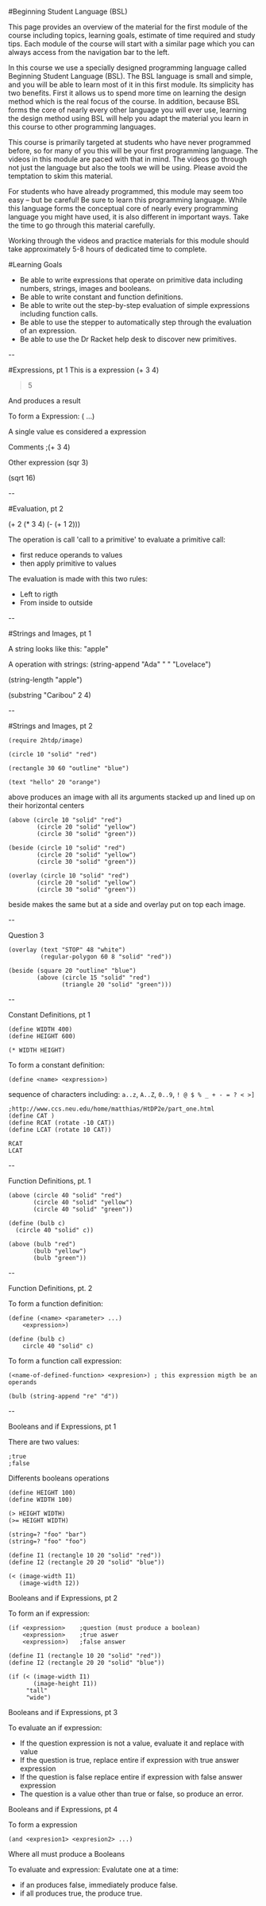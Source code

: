#Beginning Student Language (BSL)

This page provides an overview of the material for the first module of the course including topics, learning goals, estimate of time required and study tips. Each module of the course will start with a similar page which you can always access from the navigation bar to the left.

In this course we use a specially designed programming language called Beginning Student Language (BSL). The BSL language is small and simple, and you will be able to learn most of it in this first module. Its simplicity has two benefits. First it allows us to spend more time on learning the design method which is the real focus of the course. In addition, because BSL forms the core of nearly every other language you will ever use, learning the design method using BSL will help you adapt the material you learn in this course to other programming languages.

This course is primarily targeted at students who have never programmed before, so for many of you this will be your first programming language. The videos in this module are paced with that in mind. The videos go through not just the language but also the tools we will be using. Please avoid the temptation to skim this material.

For students who have already programmed, this module may seem too easy – but be careful! Be sure to learn this programming language. While this language forms the conceptual core of nearly every programming language you might have used, it is also different in important ways. Take the time to go through this material carefully.

Working through the videos and practice materials for this module should take approximately 5-8 hours of dedicated time to complete.


#Learning Goals

* Be able to write expressions that operate on primitive data including numbers, strings, images and booleans.
* Be able to write constant and function definitions.
* Be able to write out the step-by-step evaluation of simple expressions including function calls.
* Be able to use the stepper to automatically step through the evaluation of an expression.
* Be able to use the Dr Racket help desk to discover new primitives.


--

#Expressions, pt 1
This is a expression
(+ 3 4)
>5

And produces a result

To form a Expression:
(<primitive> <expression> ...)

A single value es considered a expression
<value>

Comments
;(+ 3 4)

Other expression
(sqr 3)

(sqrt 16)

--

#Evaluation, pt 2

(+ 2 (* 3 4) (- (+ 1 2)))

The operation is call 'call to a primitive'
to evaluate a primitive call:
- first reduce operands to values
- then apply primitive to values

The evaluation is made with this two rules:
* Left to rigth
* From inside to outside

--

#Strings and Images, pt 1

A string looks like this:
"apple"

A operation with strings:
(string-append "Ada" " " "Lovelace")

(string-length "apple")

(substring "Caribou" 2 4)



--

#Strings and Images, pt 2

```
(require 2htdp/image)

(circle 10 "solid" "red")

(rectangle 30 60 "outline" "blue")

(text "hello" 20 "orange")
```

above produces an image with all its arguments stacked up and lined up on their horizontal centers

```
(above (circle 10 "solid" "red")
		(circle 20 "solid" "yellow")
		(circle 30 "solid" "green"))
```

```
(beside (circle 10 "solid" "red")
		(circle 20 "solid" "yellow")
		(circle 30 "solid" "green"))
```

```
(overlay (circle 10 "solid" "red")
		(circle 20 "solid" "yellow")
		(circle 30 "solid" "green"))
```
		
beside makes the same but at a side and overlay put on top each image.

--

Question 3
```
(overlay (text "STOP" 48 "white") 
         (regular-polygon 60 8 "solid" "red"))
```

```		 
(beside (square 20 "outline" "blue")
        (above (circle 15 "solid" "red")
               (triangle 20 "solid" "green")))		
```

--

Constant Definitions, pt 1

```
(define WIDTH 400)
(define HEIGHT 600)

(* WIDTH HEIGHT)
```

To form a constant definition:

```
(define <name> <expression>)
```

sequence of characters including: 
`a..z`, `A..Z`, `0..9`, `! @ $ % _ + - = ? < >]`

```
;http://www.ccs.neu.edu/home/matthias/HtDP2e/part_one.html
(define CAT )
(define RCAT (rotate -10 CAT))
(define LCAT (rotate 10 CAT))

RCAT
LCAT
```

--

Function Definitions, pt. 1

```
(above (circle 40 "solid" "red")         
       (circle 40 "solid" "yellow")
       (circle 40 "solid" "green"))
```

```
(define (bulb c)
  (circle 40 "solid" c))

(above (bulb "red")
       (bulb "yellow")
       (bulb "green"))
```

--

Function Definitions, pt. 2

To form a function definition:

```
(define (<name> <parameter> ...)
	<expression>)
```

```
(define (bulb c)
	circle 40 "solid" c)
```

To form a function call expression:

```
(<name-of-defined-function> <expresion>) ; this expression migth be an operands
```

```
(bulb (string-append "re" "d")) 
```

--

Booleans and if Expressions, pt 1

There are two values:
```
;true
;false
```
Differents booleans operations
```
(define HEIGHT 100)
(define WIDTH 100)

(> HEIGHT WIDTH)
(>= HEIGHT WIDTH)

(string=? "foo" "bar")
(string=? "foo" "foo")
```
```
(define I1 (rectangle 10 20 "solid" "red"))
(define I2 (rectangle 20 20 "solid" "blue"))

(< (image-width I1)
   (image-width I2))
```

Booleans and if Expressions, pt 2

To form an if expression:

```
(if <expression>	;question (must produce a boolean)
	<expression>	;true aswer
	<expression>)	;false answer
```


```
(define I1 (rectangle 10 20 "solid" "red"))
(define I2 (rectangle 20 20 "solid" "blue"))

(if (< (image-width I1)
       (image-height I1))
     "tall"
     "wide")
```

Booleans and if Expressions, pt 3

To evaluate an if expression:
* If the question expression is not a value, evaluate it and replace with value
* If the question is true, replace entire if expression with true answer expression
* If the question is false replace entire if expression with false answer expression
* The question is a value other than true or false, so produce an error.


Booleans and if Expressions, pt 4

To form a expression

```
(and <expresion1> <expresion2> ...)
```
Where all <expresioni> must produce a Booleans

To evaluate and expression:
Evalutate <expresioni> one at a time:
* if an <expresioni> produces false, immediately produce false.
* if all <expresioni> produces true, the produce true.


